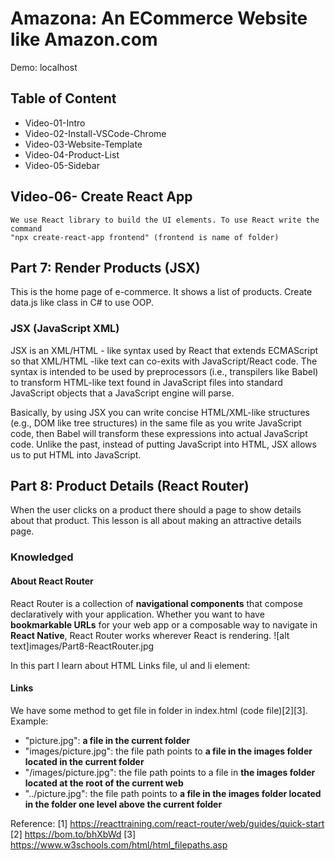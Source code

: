 # Amazona: An ECommerce Website like Amazon.com
Demo: localhost
## Table of Content

 - Video-01-Intro
 - Video-02-Install-VSCode-Chrome
 - Video-03-Website-Template
 - Video-04-Product-List
 - Video-05-Sidebar


## Video-06- Create React App
    We use React library to build the UI elements. To use React write the command 
    "npx create-react-app frontend" (frontend is name of folder)


## Part 7: Render Products (JSX)
This is the home page of e-commerce. It shows a list of products.
Create data.js like class in C# to use OOP.

### JSX (JavaScript XML)
JSX is an XML/HTML - like syntax used by React that extends ECMAScript so that XML/HTML -like text can co-exits with JavaScript/React code. The syntax is intended to be used by preprocessors (i.e., transpilers like Babel) to transform HTML-like text found in JavaScript files into standard JavaScript objects that a JavaScript engine will parse.

Basically, by using JSX you can write concise HTML/XML-like structures (e.g., DOM like tree structures) in the same file as you write JavaScript code, then Babel will transform these expressions into actual JavaScript code. Unlike the past, instead of putting JavaScript into HTML, JSX allows us to put HTML into JavaScript.


## Part 8: Product Details (React Router)
When the user clicks on a product there should a page to show details about that product. This lesson is all about making an attractive details page.
### Knowledged
#### About React Router
React Router is a collection of **navigational components** that compose declaratively with your application. Whether you want to have **bookmarkable URLs** for your web app or a composable way to navigate in **React Native**, React Router works wherever React is rendering.
![alt text]images/Part8-ReactRouter.jpg

In this part I learn about HTML Links file, ul and li element:
#### Links
We have some method to get file in folder in index.html (code file)[2][3]. Example:
 - "picture.jpg": **a file in the current folder**
 - "images/picture.jpg": the file path points to **a file in the images folder located in the current folder**
 - "/images/picture.jpg": the file path points to a file in **the images folder located at the root of the current web**
 - "../picture.jpg": the file path points to **a file in the images folder located in the folder one level above the current folder**

Reference: 
 [1] https://reacttraining.com/react-router/web/guides/quick-start
 [2] https://bom.to/bhXbWd
 [3] https://www.w3schools.com/html/html_filepaths.asp